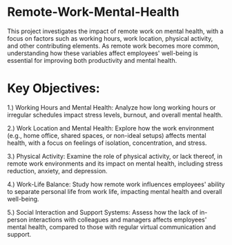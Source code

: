 # Remote-Work-Mental-Health

This project investigates the impact of remote work on mental health, with a focus on factors such as working hours, work location, physical activity, and other contributing elements. As remote work becomes more common, understanding how these variables affect employees' well-being is essential for improving both productivity and mental health.


# Key Objectives:

1.) Working Hours and Mental Health: Analyze how long working hours or irregular schedules impact stress levels, burnout, and overall 
    mental health.

2.) Work Location and Mental Health: Explore how the work environment (e.g., home office, shared spaces, or non-ideal setups) affects 
    mental health, with a focus on feelings of isolation, concentration, and stress.

3.) Physical Activity: Examine the role of physical activity, or lack thereof, in remote work environments and its impact on mental 
    health, including stress reduction, anxiety, and depression.

4.) Work-Life Balance: Study how remote work influences employees' ability to separate personal life from work life, impacting mental 
    health and overall well-being.

5.) Social Interaction and Support Systems: Assess how the lack of in-person interactions with colleagues and managers affects employees' 
    mental health, compared to those with regular virtual communication and support.
